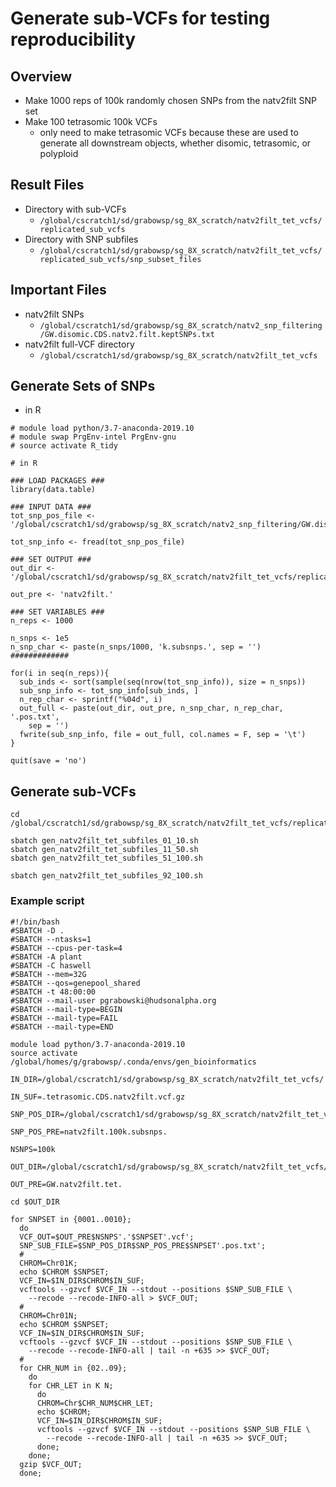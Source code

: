 # Generate sub-VCFs for testing reproducibility

## Overview
* Make 1000 reps of 100k randomly chosen SNPs from the natv2filt SNP set
* Make 100 tetrasomic 100k VCFs
  * only need to make tetrasomic VCFs because these are used to generate
all downstream objects, whether disomic, tetrasomic, or polyploid

## Result Files
* Directory with sub-VCFs
  * `/global/cscratch1/sd/grabowsp/sg_8X_scratch/natv2filt_tet_vcfs/replicated_sub_vcfs`
* Directory with SNP subfiles
  * `/global/cscratch1/sd/grabowsp/sg_8X_scratch/natv2filt_tet_vcfs/replicated_sub_vcfs/snp_subset_files`

## Important Files
* natv2filt SNPs
  * `/global/cscratch1/sd/grabowsp/sg_8X_scratch/natv2_snp_filtering/GW.disomic.CDS.natv2.filt.keptSNPs.txt`
* natv2filt full-VCF directory
  * `/global/cscratch1/sd/grabowsp/sg_8X_scratch/natv2filt_tet_vcfs`

## Generate Sets of SNPs
* in R
```
# module load python/3.7-anaconda-2019.10
# module swap PrgEnv-intel PrgEnv-gnu
# source activate R_tidy

# in R

### LOAD PACKAGES ###
library(data.table)

### INPUT DATA ###
tot_snp_pos_file <- '/global/cscratch1/sd/grabowsp/sg_8X_scratch/natv2_snp_filtering/GW.disomic.CDS.natv2.filt.keptSNPs.txt'

tot_snp_info <- fread(tot_snp_pos_file)

### SET OUTPUT ###
out_dir <- '/global/cscratch1/sd/grabowsp/sg_8X_scratch/natv2filt_tet_vcfs/replicated_sub_vcfs/snp_subset_files/'

out_pre <- 'natv2filt.'

### SET VARIABLES ###
n_reps <- 1000

n_snps <- 1e5
n_snp_char <- paste(n_snps/1000, 'k.subsnps.', sep = '')
#############

for(i in seq(n_reps)){
  sub_inds <- sort(sample(seq(nrow(tot_snp_info)), size = n_snps))
  sub_snp_info <- tot_snp_info[sub_inds, ]
  n_rep_char <- sprintf("%04d", i)
  out_full <- paste(out_dir, out_pre, n_snp_char, n_rep_char, '.pos.txt',
    sep = '')
  fwrite(sub_snp_info, file = out_full, col.names = F, sep = '\t')
}

quit(save = 'no')

```

## Generate sub-VCFs
```
cd /global/cscratch1/sd/grabowsp/sg_8X_scratch/natv2filt_tet_vcfs/replicated_sub_vcfs

sbatch gen_natv2filt_tet_subfiles_01_10.sh
sbatch gen_natv2filt_tet_subfiles_11_50.sh
sbatch gen_natv2filt_tet_subfiles_51_100.sh

sbatch gen_natv2filt_tet_subfiles_92_100.sh
```
### Example script
```
#!/bin/bash
#SBATCH -D .
#SBATCH --ntasks=1
#SBATCH --cpus-per-task=4
#SBATCH -A plant
#SBATCH -C haswell
#SBATCH --mem=32G
#SBATCH --qos=genepool_shared
#SBATCH -t 48:00:00
#SBATCH --mail-user pgrabowski@hudsonalpha.org
#SBATCH --mail-type=BEGIN
#SBATCH --mail-type=FAIL
#SBATCH --mail-type=END

module load python/3.7-anaconda-2019.10
source activate /global/homes/g/grabowsp/.conda/envs/gen_bioinformatics

IN_DIR=/global/cscratch1/sd/grabowsp/sg_8X_scratch/natv2filt_tet_vcfs/

IN_SUF=.tetrasomic.CDS.natv2filt.vcf.gz

SNP_POS_DIR=/global/cscratch1/sd/grabowsp/sg_8X_scratch/natv2filt_tet_vcfs/replicated_sub_vcfs/snp_subset_files/

SNP_POS_PRE=natv2filt.100k.subsnps.

NSNPS=100k

OUT_DIR=/global/cscratch1/sd/grabowsp/sg_8X_scratch/natv2filt_tet_vcfs/replicated_sub_vcfs/

OUT_PRE=GW.natv2filt.tet.

cd $OUT_DIR

for SNPSET in {0001..0010};
  do
  VCF_OUT=$OUT_PRE$NSNPS'.'$SNPSET'.vcf';
  SNP_SUB_FILE=$SNP_POS_DIR$SNP_POS_PRE$SNPSET'.pos.txt';
  #
  CHROM=Chr01K;
  echo $CHROM $SNPSET;
  VCF_IN=$IN_DIR$CHROM$IN_SUF;
  vcftools --gzvcf $VCF_IN --stdout --positions $SNP_SUB_FILE \
    --recode --recode-INFO-all > $VCF_OUT;
  #
  CHROM=Chr01N;
  echo $CHROM $SNPSET;
  VCF_IN=$IN_DIR$CHROM$IN_SUF;
  vcftools --gzvcf $VCF_IN --stdout --positions $SNP_SUB_FILE \
    --recode --recode-INFO-all | tail -n +635 >> $VCF_OUT;
  #
  for CHR_NUM in {02..09};
    do
    for CHR_LET in K N;
      do
      CHROM=Chr$CHR_NUM$CHR_LET;
      echo $CHROM;
      VCF_IN=$IN_DIR$CHROM$IN_SUF;
      vcftools --gzvcf $VCF_IN --stdout --positions $SNP_SUB_FILE \
        --recode --recode-INFO-all | tail -n +635 >> $VCF_OUT;
      done;
    done;
  gzip $VCF_OUT;
  done;

```
